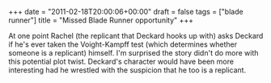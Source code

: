 +++
date = "2011-02-18T20:00:06+00:00"
draft = false
tags = ["blade runner"]
title = "Missed Blade Runner opportunity"
+++
<p>At one point Rachel (the replicant that Deckard hooks up with) asks Deckard if he's ever taken the Voight-Kampff test (which determines whether someone is a replicant) himself. I'm surprised the story didn't do more with this potential plot twist. Deckard's character would have been more interesting had he wrestled with the suspicion that he too is a replicant.</p>
